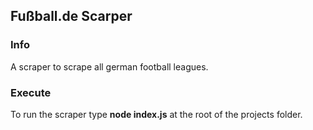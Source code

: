 ## Fußball.de Scarper

### Info
A scraper to scrape all german football leagues.

### Execute
To run the scraper type **node index.js** at the root of the projects folder.